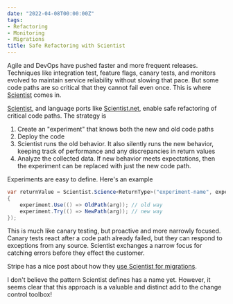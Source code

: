 ```yaml
---
date: "2022-04-08T00:00:00Z"
tags:
- Refactoring
- Monitoring
- Migrations
title: Safe Refactoring with Scientist
---
```


Agile and DevOps have pushed faster and more frequent releases. Techniques like integration test, feature flags, canary tests, and monitors evolved to maintain service reliability without slowing that pace. But some code paths are so critical that they cannot fail even once. This is where [Scientist](https://github.com/github/scientist) comes in.
<!--more-->

[Scientist](https://github.com/github/scientist), and language ports like [Scientist.net](https://github.com/scientistproject/Scientist.net), enable safe refactoring of critical code paths. The strategy is 
1. Create an "experiment" that knows both the new and old code paths
2. Deploy the code
3. Scientist runs the old behavior. It also silently runs the new behavior, keeping track of performance and any discrepancies in return values
4. Analyze the collected data. If new behavior meets expectations, then the experiment can be replaced with just the new code path.

Experiments are easy to define. Here's an example
```cs
var returnValue = Scientist.Science<ReturnType>("experiment-name", experiment =>
{
    experiment.Use(() => OldPath(arg)); // old way
    experiment.Try(() => NewPath(arg)); // new way
});
```

This is much like canary testing, but proactive and more narrowly focused. Canary tests react after a code path already failed, but they can respond to exceptions from any source. Scientist exchanges a narrow focus for catching errors before they effect the customer.

Stripe has a nice post about how they [use Scientist for migrations](https://stripe.com/blog/online-migrations).

I don't believe the pattern Scientist defines has a name yet. However, it seems clear that this approach is a valuable and distinct add to the change control toolbox!
